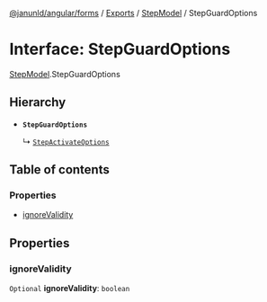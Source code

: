 [@janunld/angular/forms](../README.md) / [Exports](../modules.md) / [StepModel](../modules/StepModel.md) / StepGuardOptions

# Interface: StepGuardOptions

[StepModel](../modules/StepModel.md).StepGuardOptions

## Hierarchy

- **`StepGuardOptions`**

  ↳ [`StepActivateOptions`](StepModel.StepActivateOptions.md)

## Table of contents

### Properties

- [ignoreValidity](StepModel.StepGuardOptions.md#ignorevalidity)

## Properties

### ignoreValidity

`Optional` **ignoreValidity**: `boolean`
